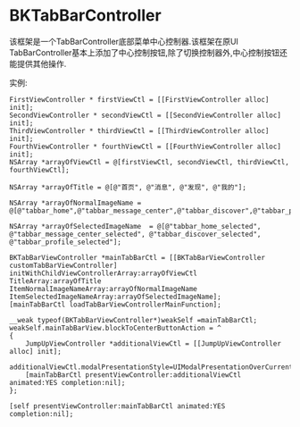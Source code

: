 # BKTabBarController
该框架是一个TabBarController底部菜单中心控制器.该框架在原UI TabBarController基本上添加了中心控制按钮,除了切换控制器外,中心控制按钮还能提供其他操作.

实例:


    FirstViewController * firstViewCtl = [[FirstViewController alloc] init];
    SecondViewController * secondViewCtl = [[SecondViewController alloc] init];
    ThirdViewController * thirdViewCtl = [[ThirdViewController alloc] init];
    FourthViewController * fourthViewCtl = [[FourthViewController alloc] init];
    NSArray *arrayOfViewCtl = @[firstViewCtl, secondViewCtl, thirdViewCtl, fourthViewCtl];
    
    NSArray *arrayOfTitle = @[@"首页", @"消息", @"发现", @"我的"];
    
    NSArray *arrayOfNormalImageName = @[@"tabbar_home",@"tabbar_message_center",@"tabbar_discover",@"tabbar_profile"];
    
    NSArray *arrayOfSelectedImageName  = @[@"tabbar_home_selected", @"tabbar_message_center_selected", @"tabbar_discover_selected", @"tabbar_profile_selected"];
    
    BKTabBarViewController *mainTabBarCtl = [[BKTabBarViewController customTabBarViewController] initWithChildViewControllerArray:arrayOfViewCtl TitleArray:arrayOfTitle ItemNormalImageNameArray:arrayOfNormalImageName ItemSelectedImageNameArray:arrayOfSelectedImageName];
    [mainTabBarCtl loadTabBarViewControllerMainFunction];
    
    __weak typeof(BKTabBarViewController*)weakSelf =mainTabBarCtl;
    weakSelf.mainTabBarView.blockToCenterButtonAction = ^
    {
        JumpUpViewController *additionalViewCtl = [[JumpUpViewController alloc] init];
        additionalViewCtl.modalPresentationStyle=UIModalPresentationOverCurrentContext;
        [mainTabBarCtl presentViewController:additionalViewCtl animated:YES completion:nil];
    };
    
    [self presentViewController:mainTabBarCtl animated:YES completion:nil];

